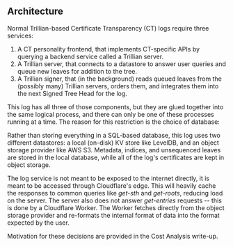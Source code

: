 Architecture
------------

Normal Trillian-based Certificate Transparency (CT) logs require three services:
1. A CT personality frontend, that implements CT-specific APIs by querying a
   backend service called a Trillian server.
2. A Trillian server, that connects to a datastore to answer user queries and
   queue new leaves for addition to the tree.
3. A Trillian signer, that (in the background) reads queued leaves from the
   (possibly many) Trillian servers, orders them, and integrates them into the
   next Signed Tree Head for the log.

This log has all three of those components, but they are glued together into the
same logical process, and there can only be one of these processes running at a
time. The reason for this restriction is the choice of database:

Rather than storing everything in a SQL-based database, this log uses two
different datastores: a local (on-disk) KV store like LevelDB, and an object
storage provider like AWS S3. Metadata, indices, and unsequenced leaves are
stored in the local database, while all of the log's certificates are kept in
object storage.

The log service is not meant to be exposed to the internet directly, it is meant
to be accessed through Cloudflare's edge. This will heavily cache the responses
to common queries like *get-sth* and *get-roots*, reducing load on the server.
The server also does not answer *get-entries* requests -- this is done by a
Cloudflare Worker. The Worker fetches directly from the object storage provider
and re-formats the internal format of data into the format expected by the user.

Motivation for these decisions are provided in the Cost Analysis write-up.
